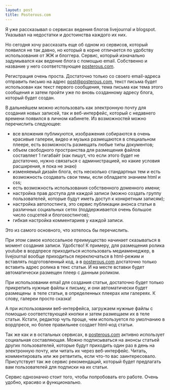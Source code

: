 ```yaml
--- 
layout: post
title: Posterous.com
---
```

Я уже рассказывал о сервисах ведения блогов livejournal и blogspot. Указывал на недостатки и достоинства каждого их них.

Но сегодня хочу рассказать еще об одном из сервисов, который появился не так давно, но который в корне отличается по удобству использования от ЖЖ и блоггера. Сервис, который изначально задумывался как ведение блога с помощью email. Собственно и название у него соответствующее <a href="http://posterous.com">posterous.com</a>.

<!--more-->

Регистрация очень проста. Достаточно только со своего email-адреса отправить письмо на адрес post@posterous.com, текст письма будет использован как текст первого сообщения, тема письма как тема этого сообщения и затем пройти уже по вновь созданному адресу блога, который будет создан.

В дальнейшем можно использовать как электронную почту для создания новых записей, так и веб-интерфейс, который с недавнего времени появился в личном кабинете. Из возможностей можно перечислить следующее:
<ul>
	<li>все вложения публикуются, изображения собираются в очень красивые галереи, видео и музыка размещаются в специальном плеере, есть возможность размещать любые типы документов;</li>
	<li>объем свободного пространства для размещения файлов составляет 1 гигабайт (как пишут, что если этого будет не достаточно, нужно связаться с администрацией, но какие условия расширения, я пока не знаю)</li>
	<li>изменяемый дизайн блога, есть несколько стандартных тем и есть возможность создавать свои темы, если обладаете знанием html и css;</li>
	<li>есть возможность использования собственного доменного имени;</li>
	<li>настройка прав доступа для каждой записи (можно создать группу пользователей, которые будут иметь доступ к конкретным записям);</li>
	<li>настройка автопостинга, это сервис публикации анонса статьи в различных социальных сетях (поддерживается очень большое число соцсетей и блогохостингов);</li>
	<li>гибкая настройка комментариев у каждой записи.</li>
</ul>
Это из самого основного, что хотелось бы перечислить.

При этом самое колоссальное преимущество начинает сказываться в момент создания записи. Удобство! К примеру, для размещения ролика youtube в вордпресе приходиться использовать медиаменеджер, в livejournal вообще приходиться переключаться в html-режим и вставлять подготовленный код, а в <a href="http://posterous.com">posterous.com</a> достаточно только вставить адрес ролика в текс статьи. И на месте вставки будет автоматически размещен плеер с данным роликом.

При использовании email для создания статьи, достаточно будет только прикрепить нужные файлы к письму, и они автоматически будет размещены  в теле статьи, в определенных плеерах или галереях. К слову, галереи просто сказка!

А при использовании веб-интерфейса, загружаем нужные файлы с помощью соответствующей кнопки и затем размещаем их в теле статьи. Кстати, редактор чуть проще, чем используется по умолчанию в вордпресе, но более правильнее создает html-код статьи.

Так же как и в остальных сервисах, в <a href="http://posterous.com">posterous.com</a> активно использует социальная составляющая. Можно подписываться на анонсы статьей других пользователей, которые будут приходить один раз в день на электронную почту, или читать их через веб-интерфейс. Читать, комментировать или же ретвитить, если что-то вас заинтересовало. Присутствует так же сервис рекомендаций, который будет предлагать вам пользователей для подписки на их статьи.

Сервис однозначно стоит того, чтобы попробовать его работе. Очень удобно, красиво и функционально.
